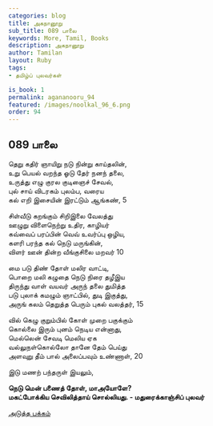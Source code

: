 ```yaml
---
categories: blog
title: அகநானூறு 
sub_title: 089 பாலை
keywords: More, Tamil, Books
description: அகநானூறு 
author: Tamilan
layout: Ruby
tags:
- தமிழ்ப் புலவர்கள் 

is_book: 1
permalink: agananooru_94
featured: /images/noolkal_96_6.png
order: 94
---
```



## 089 பாலை

தெறு கதிர் ஞாயிறு நடு நின்று காய்தலின்,  
உறு பெயல் வறந்த ஓடு தேர் நனந் தலை,  
உருத்து எழு குரல குடிஞைச் சேவல்,  
புல் சாய் விடரகம் புலம்ப, வரைய  
கல் எறி இசையின் இரட்டும் ஆங்கண், 5

சிள்வீடு கறங்கும் சிறிஇலை வேலத்து  
ஊழுறு விளைநெற்று உதிர, காழியர்  
கவ்வைப் பரப்பின் வெவ் உவர்ப்பு ஒழிய,  
களரி பரந்த கல் நெடு மருங்கின்,  
விளர் ஊன் தின்ற வீங்குசிலை மறவர் 10

மை படு திண் தோள் மலிர வாட்டி,  
பொறை மலி கழுதை நெடு நிரை தழீஇய  
திருந்து வாள் வயவர் அருந் தலை துமித்த  
படு புலாக் கமழும் ஞாட்பில், துடி இகுத்து,  
அருங் கலம் தெறுத்த பெரும் புகல் வலத்தர், 15

வில் கெழு குறும்பில் கோள் முறை பகுக்கும்  
கொல்லை இரும் புனம் நெடிய என்னாது,  
மெல்லென் சேவடி மெலிய ஏக  
வல்லுநள்கொல்லோ தானே தேம் பெய்து  
அளவுறு தீம் பால் அலைப்பவும் உண்ணாள், 20

இடு மணற் பந்தருள் இயலும்,

**நெடு மென் பணைத் தோள், மாஅயோளே?  
மகட்போக்கிய செவிலித்தாய் சொல்லியது. - மதுரைக்காஞ்சிப் புலவர்**

[அடுத்த பக்கம்](agananooru_95)